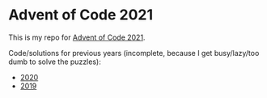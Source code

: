 # Advent of Code 2021
This is my repo for [Advent of Code 2021](https://adventofcode.com).

Code/solutions for previous years (incomplete, because I get busy/lazy/too dumb to solve the puzzles):
* [2020](https://github.com/lsterzinger/advent_of_code_2020)
* [2019](https://github.com/lsterzinger/advent-of-code-2019)
